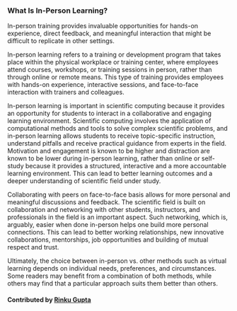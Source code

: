 
### What Is In-Person Learning?

<!--- deck start --->
In-person training provides invaluable opportunities for hands-on experience, direct feedback, and meaningful interaction that might be difficult to replicate in other settings.
<!--- deck end --->

<!--- body start --->
In-person learning refers to a training or development program that takes place within the physical workplace or training center, where employees attend courses, workshops, or training sessions in person, rather than through online or remote means. This type of training provides employees with hands-on experience, interactive sessions, and face-to-face interaction with trainers and colleagues.

In-person learning is important in scientific computing because it provides an opportunity for students to interact in a collaborative and engaging learning environment. Scientific computing involves the application of computational methods and tools to solve complex scientific problems, and in-person learning allows students to receive topic-specific instruction, understand pitfalls and receive practical guidance from experts in the field. Motivation and engagement is known to be higher and distraction are known to be lower during in-person learning, rather than online or self-study because it provides a structured, interactive and a more accountable learning environment. This can lead to better learning outcomes and a deeper understanding of scientific field under study.

Collaborating with peers on face-to-face basis allows for more personal and meaningful discussions and feedback. The scientific field is built on collaboration and networking with other students, instructors, and professionals in the field is an important aspect. Such networking, which is, arguably, easier when done in-person helps one build more personal connections. This can lead to better working relationships, new innovative collaborations, mentorships, job opportunities and building of mutual respect and trust. 

Ultimately, the choice between in-person vs. other methods such as virtual learning depends on individual needs, preferences, and circumstances. Some readers may benefit from a combination of both methods, while others may find that a particular approach suits them better than others.






<!--- body end  --->

#### Contributed by [Rinku Gupta](https://github.com/rinkug)
 
<!---
Publish: yes
Pinned: yes
Topics: in-person learning
RSS update: 2023-03-31
--->
